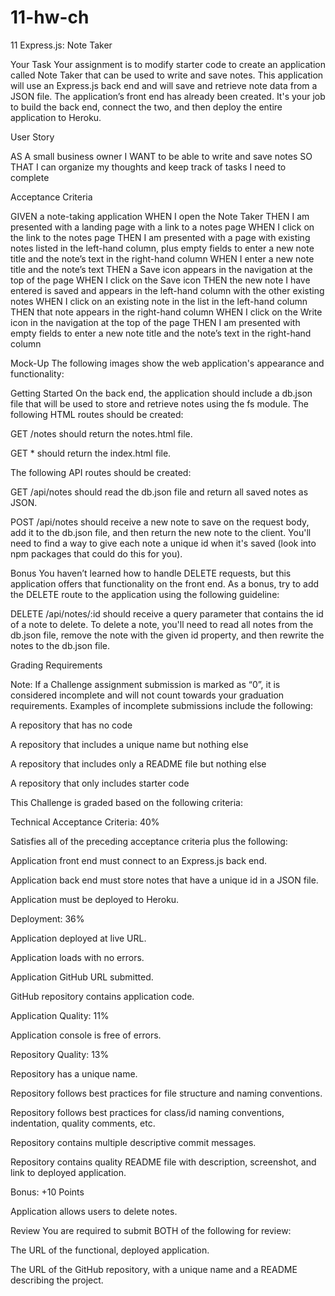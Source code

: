 # 11-hw-ch
11 Express.js: Note Taker

Your Task
Your assignment is to modify starter code to create an application called Note Taker that can be used to write and save notes. This application will use an Express.js back end and will save and retrieve note data from a JSON file.
The application’s front end has already been created. It's your job to build the back end, connect the two, and then deploy the entire application to Heroku.

User Story

AS A small business owner
I WANT to be able to write and save notes
SO THAT I can organize my thoughts and keep track of tasks I need to complete



Acceptance Criteria

GIVEN a note-taking application
WHEN I open the Note Taker
THEN I am presented with a landing page with a link to a notes page
WHEN I click on the link to the notes page
THEN I am presented with a page with existing notes listed in the left-hand column, plus empty fields to enter a new note title and the note’s text in the right-hand column
WHEN I enter a new note title and the note’s text
THEN a Save icon appears in the navigation at the top of the page
WHEN I click on the Save icon
THEN the new note I have entered is saved and appears in the left-hand column with the other existing notes
WHEN I click on an existing note in the list in the left-hand column
THEN that note appears in the right-hand column
WHEN I click on the Write icon in the navigation at the top of the page
THEN I am presented with empty fields to enter a new note title and the note’s text in the right-hand column



Mock-Up
The following images show the web application's appearance and functionality:



Getting Started
On the back end, the application should include a db.json file that will be used to store and retrieve notes using the fs module.
The following HTML routes should be created:


GET /notes should return the notes.html file.


GET * should return the index.html file.


The following API routes should be created:


GET /api/notes should read the db.json file and return all saved notes as JSON.


POST /api/notes should receive a new note to save on the request body, add it to the db.json file, and then return the new note to the client. You'll need to find a way to give each note a unique id when it's saved (look into npm packages that could do this for you).



Bonus
You haven’t learned how to handle DELETE requests, but this application offers that functionality on the front end. As a bonus, try to add the DELETE route to the application using the following guideline:


DELETE /api/notes/:id should receive a query parameter that contains the id of a note to delete. To delete a note, you'll need to read all notes from the db.json file, remove the note with the given id property, and then rewrite the notes to the db.json file.


Grading Requirements

Note: If a Challenge assignment submission is marked as “0”, it is considered incomplete and will not count towards your graduation requirements. Examples of incomplete submissions include the following:


A repository that has no code


A repository that includes a unique name but nothing else


A repository that includes only a README file but nothing else


A repository that only includes starter code



This Challenge is graded based on the following criteria:

Technical Acceptance Criteria: 40%


Satisfies all of the preceding acceptance criteria plus the following:


Application front end must connect to an Express.js back end.


Application back end must store notes that have a unique id in a JSON file.


Application must be deployed to Heroku.





Deployment: 36%


Application deployed at live URL.


Application loads with no errors.


Application GitHub URL submitted.


GitHub repository contains application code.



Application Quality: 11%

Application console is free of errors.


Repository Quality: 13%


Repository has a unique name.


Repository follows best practices for file structure and naming conventions.


Repository follows best practices for class/id naming conventions, indentation, quality comments, etc.


Repository contains multiple descriptive commit messages.


Repository contains quality README file with description, screenshot, and link to deployed application.



Bonus: +10 Points

Application allows users to delete notes.


Review
You are required to submit BOTH of the following for review:


The URL of the functional, deployed application.


The URL of the GitHub repository, with a unique name and a README describing the project.
